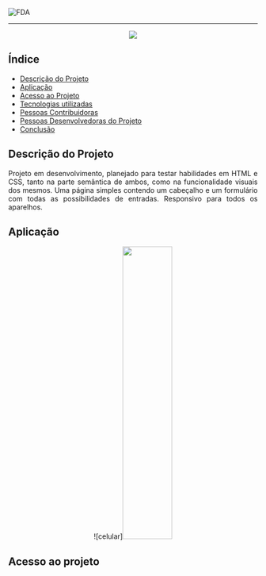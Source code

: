 ![FDA](https://user-images.githubusercontent.com/85702814/175753586-7181245c-51bf-4853-8f19-7be6c402d868.png)
<hr color="black">
<p align="center">
<img src="http://img.shields.io/static/v1?label=STATUS&message=EM%20DESENVOLVIMENTO&color=GREEN&style=for-the-badge"/>
</p>

## Índice 

* [Descrição do Projeto](#descrição-do-projeto)
* [Aplicação](#aplicação)
* [Acesso ao Projeto](#acesso-ao-projeto)
* [Tecnologias utilizadas](#tecnologias-utilizadas)
* [Pessoas Contribuidoras](#pessoas-contribuidoras)
* [Pessoas Desenvolvedoras do Projeto](#pessoas-desenvolvedoras)
* [Conclusão](#conclusão)

## Descrição do Projeto 

<p align="justify">
Projeto em desenvolvimento, planejado para testar habilidades em HTML e CSS, tanto na parte semântica de ambos, como na funcionalidade visuais dos mesmos. Uma página simples contendo um cabeçalho e um formulário com todas as possibilidades de entradas. Responsivo para todos os aparelhos.
</p>

## Aplicação

<div align="center">

![celular]<img src="https://user-images.githubusercontent.com/85702814/176005728-a9028b37-749d-480b-b968-f6a563038d59.jpeg"  width="100" height="590">

  </div>

## Acesso ao projeto

